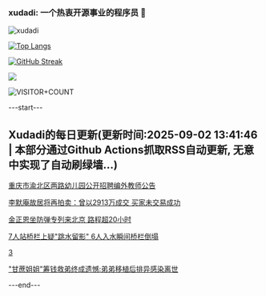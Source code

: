 ### xudadi: 一个热衷开源事业的程序员 👋

![xudadi](https://github-readme-stats-git-masterorgs-github-readme-stats-team.vercel.app/api?username=xudadi)

[![Top Langs](https://github-readme-stats.vercel.app/api/top-langs/?username=xudadi)](https://github.com/anuraghazra/github-readme-stats)

[![GitHub Streak](https://streak-stats.demolab.com?user=xudadi&locale=zh_Hans)](https://git.io/streak-stats)

![](https://raw.githubusercontent.com/xudadi/xudadi/main/assets/github-contribution-grid-snake.svg)

![VISITOR+COUNT](https://komarev.com/ghpvc/?username=xudadi&label=VISITOR+COUNT)


---start---

## Xudadi的每日更新(更新时间:2025-09-02 13:41:46 | 本部分通过Github Actions抓取RSS自动更新, 无意中实现了自动刷绿墙...)

[重庆市渝北区两路幼儿园公开招聘编外教师公告](https://www.gongkaoleida.com/article/2597396)

[李默庵故居将再拍卖：曾以2913万成交 买家未交易成功](https://m.163.com/news/article/K8DE2USN051492T3.html)

[金正恩坐防弹专列来北京 路程超20小时](https://m.163.com/news/article/K8DE8F8J0514EGPO.html)

[7人站桥栏上疑"跳水留影" 6人入水瞬间桥栏倒塌](https://m.163.com/news/article/K8DCUAPB05561G0D.html)

[3](https://m.163.com/touch/news/sub/domestic)

["甘蔗姐姐"筹钱救弟终成遗憾:弟弟移植后排异感染离世](https://m.163.com/news/article/K8D9H4R0053469LG.html)

---end---
